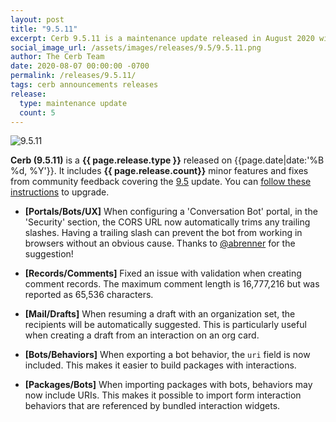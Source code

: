 ```yaml
---
layout: post
title: "9.5.11"
excerpt: Cerb 9.5.11 is a maintenance update released in August 2020 with 5 minor features and fixes from community feedback.
social_image_url: /assets/images/releases/9.5/9.5.11.png
author: The Cerb Team
date: 2020-08-07 00:00:00 -0700
permalink: /releases/9.5.11/
tags: cerb announcements releases
release:
  type: maintenance update
  count: 5
---
```


<div class="cerb-screenshot">
<img src="{{page.social_image_url}}" class="screenshot" alt="9.5.11" style="max-width:500px;">
</div>

**Cerb (9.5.11)** is a **{{ page.release.type }}** released on {{page.date|date:'%B %d, %Y'}}. It includes **{{ page.release.count}}** minor features and fixes from community feedback covering the [9.5](/releases/9.5/) update.  You can [follow these instructions](/docs/upgrading/) to upgrade.

* **[Portals/Bots/UX]** When configuring a 'Conversation Bot' portal, in the 'Security' section, the CORS URL now automatically trims any trailing slashes. Having a trailing slash can prevent the bot from working in browsers without an obvious cause. Thanks to [@abrenner](https://github.com/abrenner) for the suggestion!

* **[Records/Comments]** Fixed an issue with validation when creating comment records. The maximum comment length is 16,777,216 but was reported as 65,536 characters.

* **[Mail/Drafts]** When resuming a draft with an organization set, the recipients will be automatically suggested. This is particularly useful when creating a draft from an interaction on an org card.

* **[Bots/Behaviors]** When exporting a bot behavior, the `uri` field is now included. This makes it easier to build packages with interactions.

* **[Packages/Bots]** When importing packages with bots, behaviors may now include URIs. This makes it possible to import form interaction behaviors that are referenced by bundled interaction widgets.

